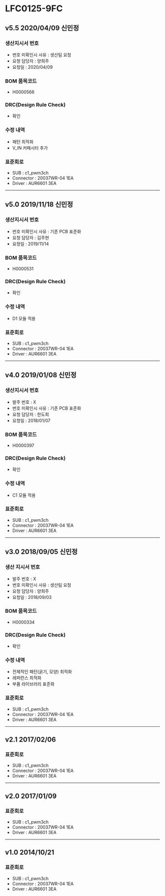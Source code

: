 # LFC0125-9FC

## v5.5 2020/04/09 신민정

### 생산지시서 번호
* 번호 미확인시 사유 : 생산팀 요청
* 요청 담당자 : 양희주
* 요청일 : 2020/04/09

### BOM 품목코드
* H0000566

### DRC(Design Rule Check)
* 확인

### 수정 내역
* 패턴 최적화
* V_IN 커패시터 추가

### 표준회로
* SUB : c1_pwm3ch
* Connector : 20037WR-04 1EA
* Driver : AUR6601 3EA

----------

## v5.0 2019/11/18 신민정

### 생산지시서 번호
* 번호 미확인시 사유 : 기존 PCB 표준화
* 요청 담당자 : 김주현
* 요청일 : 2019/11/14

### BOM 품목코드
* H0000531

### DRC(Design Rule Check)
* 확인

### 수정 내역
* D1 모듈 적용

### 표준회로
* SUB : c1_pwm3ch
* Connector : 20037WR-04 1EA
* Driver : AUR6601 3EA

----------

## v4.0 2019/01/08 신민정

### 생산지시서 번호
* 발주 번호 : X
* 번호 미확인시 사유 : 기존 PCB 표준화
* 요청 담당자 : 한도희
* 요청일 : 2018/01/07

### BOM 품목코드
* H0000397

### DRC(Design Rule Check)
* 확인

### 수정 내역
* C1 모듈 적용

### 표준회로
* SUB : c1_pwm3ch
* Connector : 20037WR-04 1EA
* Driver : AUR6601 3EA

----------

## v3.0 2018/09/05 신민정

### 생산 지시서 번호
* 발주 번호 : X
* 번호 미확인시 사유 : 생산팀 요청
* 요청 담당자 : 양희주
* 요청일 : 2018/09/03

### BOM 품목코드
* H0000334

### DRC(Design Rule Check)
* 확인

### 수정 내역
* 전체적인 패턴(굵기, 모양) 최적화
* 레퍼런스 최적화
* 부품 라이브러리 표준화

### 표준회로
* SUB : c1_pwm3ch
* Connector : 20037WR-04 1EA
* Driver : AUR6601 3EA

----------

## v2.1 2017/02/06

### 표준회로
* SUB : c1_pwm3ch
* Connector : 20037WR-04 1EA
* Driver : AUR6601 3EA

----------

## v2.0 2017/01/09

### 표준회로
* SUB : c1_pwm3ch
* Connector : 20037WR-04 1EA
* Driver : AUR6601 3EA

----------

## v1.0 2014/10/21

### 표준회로
* SUB : c1_pwm3ch
* Connector : 20037WR-04 1EA
* Driver : AUR6601 3EA
